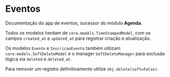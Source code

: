 # Eventos

Documentação do app de eventos, sucessor do módulo **Agenda**.

Todos os modelos herdam de `core.models.TimeStampedModel`, com os campos
`created_at` e `updated_at` para registrar criação e atualização.

Os modelos `Evento` e `InscricaoEvento` também utilizam
`core.models.SoftDeleteModel` e o manager `SoftDeleteManager` para exclusão
lógica via `deleted` e `deleted_at`.

Para remover um registro definitivamente utilize `obj.delete(soft=False)`.
